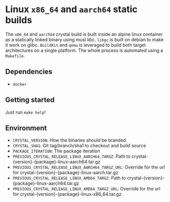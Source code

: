 # Linux `x86_64` and `aarch64` static builds

The `x86_64` and `aarch64` crystal build is built inside an alpine linux container as a
statically linked binary using musl libc. `libgc` is built on debian
to make it work on glibc.
`BuildKit` and `qemu` is leveraged to build both target architectures on a single platform.
The whole process is automated using a `Makefile`.

## Dependencies

- `docker`

## Getting started

Just run `make help`!

## Environment

* `CRYSTAL_VERSION`: How the binaries should be branded.
* `CRYSTAL_SHA1`: Git tag/branch/sha1 to checkout and build source
* `PACKAGE_ITERATION`: The package iteration
* `PREVIOUS_CRYSTAL_RELEASE_LINUX_AARCH64_TARGZ`: Path to crystal-{version}-{package}-linux-aarch64.tar.gz
* `PREVIOUS_CRYSTAL_RELEASE_LINUX_AARCH64_TARGZ_URL`: Override for the url for crystal-{version}-{package}-linux-aarch.tar.gz
* `PREVIOUS_CRYSTAL_RELEASE_LINUX_AMD64_TARGZ`: Path to crystal-{version}-{package}-linux-aarch64.tar.gz
* `PREVIOUS_CRYSTAL_RELEASE_LINUX_AMD64_TARGZ_URL`: Override for the url for crystal-{version}-{package}-linux-x86_64.tar.gz
